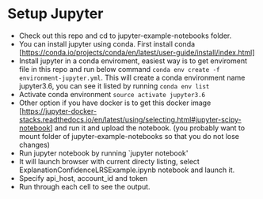 
# Setup Jupyter
* Check out this repo and cd to jupyter-example-notebooks folder.
* You can install jupyter using conda. First install conda [https://conda.io/projects/conda/en/latest/user-guide/install/index.html]
* Install jupyter in a conda enviroment, easiest way is to get enviroment file in this repo and run below command
`conda env create -f environment-jupyter.yml`. This will create a conda environment name jupyter3.6, you can see it listed by 
running `conda env list`
* Activate conda environment `source activate jupyter3.6`
* Other option if you have docker is to get this docker image [https://jupyter-docker-stacks.readthedocs.io/en/latest/using/selecting.html#jupyter-scipy-notebook] and run it and upload the notebook. (you probably want to mount folder of jupyter-example-notebooks so that you do not lose changes)
* Run jupyter notebook by running `jupyter notebook'
* It will launch browser with current directy listing, select ExplanationConfidenceLRSExample.ipynb notebook and launch it.
* Specify api_host, account_id and token
* Run through each cell to see the output.

